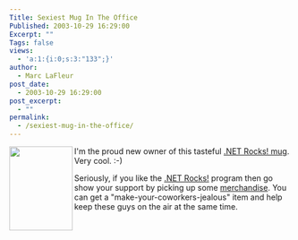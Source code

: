 ```yaml
---
Title: Sexiest Mug In The Office
Published: 2003-10-29 16:29:00
Excerpt: ""
Tags: false
views:
  - 'a:1:{i:0;s:3:"133";}'
author:
  - Marc LaFleur
post_date:
  - 2003-10-29 16:29:00
post_excerpt:
  - ""
permalink:
  - /sexiest-mug-in-the-office/
---
```

<p><img height=150 src="http://www.franklins.net/travelmug.jpg" width=113 align=left border=0/>I'm the proud new owner of this tasteful <a href="http://www.cafeshops.com/dotnetrocks.7728336" target=_blank>.NET Rocks! mug</a>. Very cool. :-)</p>
<p>Seriously, if you like the <a href="http://www.franklins.net/dotnetrocks.asp" target=_blank>.NET Rocks!</a> program then go show your support by picking up some <a href="http://www.cafeshops.com/dotnetrocks" target=_blank>merchandise</a>. You can get a "make-your-coworkers-jealous" item and help keep these guys on the air at the same time.</p>
<p>&nbsp;</p>
<p>&nbsp;</p>
<p>&nbsp;</p>